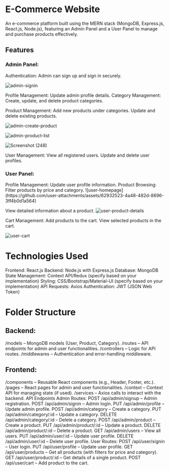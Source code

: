 <h1>E-Commerce Website</h1>
An e-commerce platform built using the MERN stack (MongoDB, Express.js, React.js, Node.js), featuring an Admin Panel and a User Panel to manage and purchase products effectively.


<h2>Features</h2>
<h3>Admin Panel:</h3>
Authentication:
Admin can sign up and sign in securely.

![admin-signin](https://github.com/user-attachments/assets/1dddfeaa-e055-4258-b88f-ccff718b5811)

Profile Management:
Update admin profile details.
Category Management:
Create, update, and delete product categories.



Product Management:
Add new products under categories.
Update and delete existing products.

![admin-create-product](https://github.com/user-attachments/assets/35ea5dbc-fb55-441f-92f0-2b599eead5be)


![admin-product-list](https://github.com/user-attachments/assets/187b0f68-43b6-4e5f-a00d-d98da658b66f)



![Screenshot (248)](https://github.com/user-attachments/assets/c8ace0fe-18aa-42c4-9ca4-71a384646d42)

User Management:
View all registered users.
Update and delete user profiles.
<h3>User Panel:</h3>
Profile Management:
Update user profile information.
Product Browsing:
Filter products by price and category.
![user-homepage](https://github.com/user-attachments/assets/62932523-4a48-482d-8696-3ff4b0d1a564)


View detailed information about a product.
![user-product-details](https://github.com/user-attachments/assets/636b4be7-aac3-42ba-b73b-681d49a5f683)


Cart Management:
Add products to the cart.
View selected products in the cart.

![user-cart](https://github.com/user-attachments/assets/fb607d98-5a7f-4c49-8109-8c922ea647ce)

<h1>Technologies Used</h1>
Frontend: React.js
Backend: Node.js with Express.js
Database: MongoDB
State Management: Context API/Redux (specify based on your implementation)
Styling: CSS/Bootstrap/Material-UI (specify based on your implementation)
API Requests: Axios
Authentication: JWT (JSON Web Token)


<h1>Folder Structure</h1>
<h2>Backend:</h2>
/models – MongoDB models (User, Product, Category).
/routes – API endpoints for admin and user functionalities.
/controllers – Logic for API routes.
/middlewares – Authentication and error-handling middleware.
<h2>Frontend:</h2>
/components – Reusable React components (e.g., Header, Footer, etc.).
/pages – React pages for admin and user functionalities.
/context – Context API for managing state (if used).
/services – Axios calls to interact with the backend.
API Endpoints
Admin Routes:
POST /api/admin/signup – Admin registration.
POST /api/admin/signin – Admin login.
PUT /api/admin/profile – Update admin profile.
POST /api/admin/category – Create a category.
PUT /api/admin/category/:id – Update a category.
DELETE /api/admin/category/:id – Delete a category.
POST /api/admin/product – Create a product.
PUT /api/admin/product/:id – Update a product.
DELETE /api/admin/product/:id – Delete a product.
GET /api/admin/users – View all users.
PUT /api/admin/user/:id – Update user profile.
DELETE /api/admin/user/:id – Delete user profile.
User Routes:
POST /api/user/signin – User login.
PUT /api/user/profile – Update user profile.
GET /api/user/products – Get all products (with filters for price and category).
GET /api/user/product/:id – Get details of a single product.
POST /api/user/cart – Add product to the cart.






